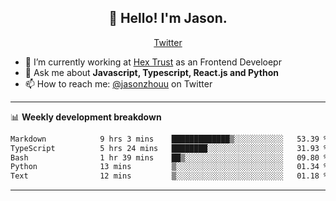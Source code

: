 <h2 align="center">👋 Hello! I'm Jason.</h2>
<p align="center">
  <a href="https://twitter.com/jasonzhouu">Twitter</a>
</p>


- 🔭 I’m currently working at [Hex Trust](https://hextrust.com/) as an Frontend Develoepr
- 💬 Ask me about **Javascript, Typescript, React.js and Python**
- 📫 How to reach me: [@jasonzhouu](https://twitter.com/jasonzhouu) on Twitter

-------

📊 **Weekly development breakdown**
<!--START_SECTION:waka-->

```txt
Markdown            9 hrs 3 mins    █████████████▒░░░░░░░░░░░   53.39 %
TypeScript          5 hrs 24 mins   ████████░░░░░░░░░░░░░░░░░   31.93 %
Bash                1 hr 39 mins    ██▒░░░░░░░░░░░░░░░░░░░░░░   09.80 %
Python              13 mins         ▒░░░░░░░░░░░░░░░░░░░░░░░░   01.34 %
Text                12 mins         ▒░░░░░░░░░░░░░░░░░░░░░░░░   01.18 %
```

<!--END_SECTION:waka-->

-------
